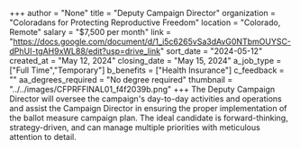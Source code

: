 +++
author = "None"
title = "Deputy Campaign Director"
organization = "Coloradans for Protecting Reproductive Freedom"
location = "Colorado, Remote"
salary = "$7,500 per month"
link = "https://docs.google.com/document/d/1_i5c6265vSa3dAvG0NTbmOUYSC-dPhUI-tgAH9xWL88/edit?usp=drive_link"
sort_date = "2024-05-12"
created_at = "May 12, 2024"
closing_date = "May 15, 2024"
a_job_type = ["Full Time","Temporary"]
b_benefits = ["Health Insurance"]
c_feedback = ""
aa_degrees_required = "No degree required"
thumbnail = "../../images/CFPRFFINAL01_f4f2039b.png"
+++
The Deputy Campaign Director will oversee the campaign's day-to-day activities and operations and assist the Campaign Director in ensuring the proper implementation of the ballot measure campaign plan. The ideal candidate is forward-thinking, strategy-driven, and can manage multiple priorities with meticulous attention to detail.